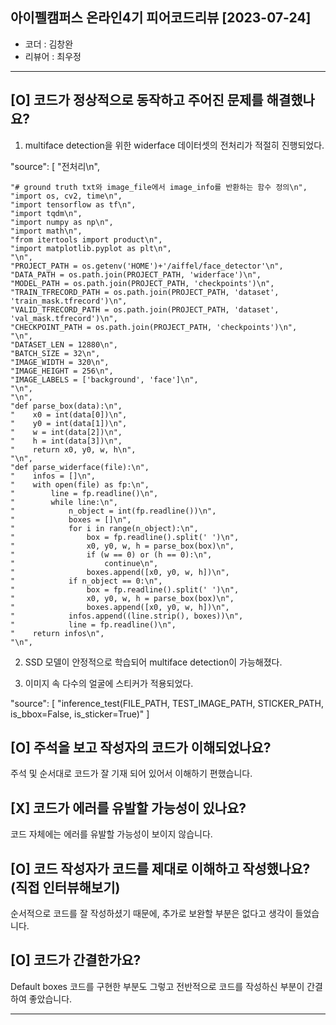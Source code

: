 ## 아이펠캠퍼스 온라인4기 피어코드리뷰 [2023-07-24]

- 코더 : 김창완
- 리뷰어 : 최우정

----------------------------------------------


## [O] 코드가 정상적으로 동작하고 주어진 문제를 해결했나요?   

1. multiface detection을 위한 widerface 데이터셋의 전처리가 적절히 진행되었다.

 "source": [
    "전처리\n",
    
    "# ground truth txt와 image_file에서 image_info를 반환하는 함수 정의\n",
    "import os, cv2, time\n",
    "import tensorflow as tf\n",
    "import tqdm\n",
    "import numpy as np\n",
    "import math\n",
    "from itertools import product\n",
    "import matplotlib.pyplot as plt\n",
    "\n",
    "PROJECT_PATH = os.getenv('HOME')+'/aiffel/face_detector'\n",
    "DATA_PATH = os.path.join(PROJECT_PATH, 'widerface')\n",
    "MODEL_PATH = os.path.join(PROJECT_PATH, 'checkpoints')\n",
    "TRAIN_TFRECORD_PATH = os.path.join(PROJECT_PATH, 'dataset', 'train_mask.tfrecord')\n",
    "VALID_TFRECORD_PATH = os.path.join(PROJECT_PATH, 'dataset', 'val_mask.tfrecord')\n",
    "CHECKPOINT_PATH = os.path.join(PROJECT_PATH, 'checkpoints')\n",
    "\n",
    "DATASET_LEN = 12880\n",
    "BATCH_SIZE = 32\n",
    "IMAGE_WIDTH = 320\n",
    "IMAGE_HEIGHT = 256\n",
    "IMAGE_LABELS = ['background', 'face']\n",
    "\n",
    "\n",
    "def parse_box(data):\n",
    "    x0 = int(data[0])\n",
    "    y0 = int(data[1])\n",
    "    w = int(data[2])\n",
    "    h = int(data[3])\n",
    "    return x0, y0, w, h\n",
    "\n",
    "def parse_widerface(file):\n",
    "    infos = []\n",
    "    with open(file) as fp:\n",
    "        line = fp.readline()\n",
    "        while line:\n",
    "            n_object = int(fp.readline())\n",
    "            boxes = []\n",
    "            for i in range(n_object):\n",
    "                box = fp.readline().split(' ')\n",
    "                x0, y0, w, h = parse_box(box)\n",
    "                if (w == 0) or (h == 0):\n",
    "                    continue\n",
    "                boxes.append([x0, y0, w, h])\n",
    "            if n_object == 0:\n",
    "                box = fp.readline().split(' ')\n",
    "                x0, y0, w, h = parse_box(box)\n",
    "                boxes.append([x0, y0, w, h])\n",
    "            infos.append((line.strip(), boxes))\n",
    "            line = fp.readline()\n",
    "    return infos\n",
    "\n",


2. SSD 모델이 안정적으로 학습되어 multiface detection이 가능해졌다.
   
3. 이미지 속 다수의 얼굴에 스티커가 적용되었다.

"source": [
    "inference_test(FILE_PATH, TEST_IMAGE_PATH, STICKER_PATH, is_bbox=False, is_sticker=True)"
   ]

## [O] 주석을 보고 작성자의 코드가 이해되었나요?

주석 및 순서대로 코드가 잘 기재 되어 있어서 이해하기 편했습니다.  


## [X] 코드가 에러를 유발할 가능성이 있나요?

코드 자체에는 에러를 유발할 가능성이 보이지 않습니다.


## [O] 코드 작성자가 코드를 제대로 이해하고 작성했나요? (직접 인터뷰해보기)

순서적으로 코드를 잘 작성하셨기 때문에, 추가로 보완할 부분은 없다고 생각이 들었습니다. 

## [O] 코드가 간결한가요?
  
Default boxes 코드를 구현한 부분도 그렇고 전반적으로 코드를 작성하신 부분이 간결하여 좋았습니다. 


----------------------------------------------

